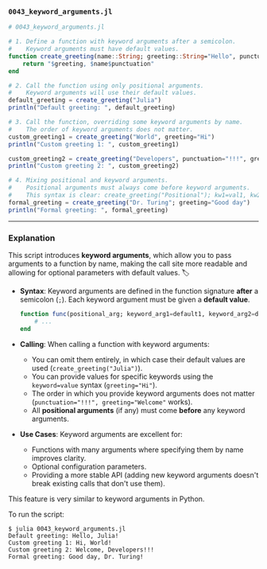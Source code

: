 ### `0043_keyword_arguments.jl`

```julia
# 0043_keyword_arguments.jl

# 1. Define a function with keyword arguments after a semicolon.
#    Keyword arguments must have default values.
function create_greeting(name::String; greeting::String="Hello", punctuation::String="!")
    return "$greeting, $name$punctuation"
end

# 2. Call the function using only positional arguments.
#    Keyword arguments will use their default values.
default_greeting = create_greeting("Julia")
println("Default greeting: ", default_greeting)

# 3. Call the function, overriding some keyword arguments by name.
#    The order of keyword arguments does not matter.
custom_greeting1 = create_greeting("World", greeting="Hi")
println("Custom greeting 1: ", custom_greeting1)

custom_greeting2 = create_greeting("Developers", punctuation="!!!", greeting="Welcome")
println("Custom greeting 2: ", custom_greeting2)

# 4. Mixing positional and keyword arguments.
#    Positional arguments must always come before keyword arguments.
#    This syntax is clear: create_greeting("Positional"); kw1=val1, kw2=val2...
formal_greeting = create_greeting("Dr. Turing"; greeting="Good day")
println("Formal greeting: ", formal_greeting)
```

-----

### Explanation

This script introduces **keyword arguments**, which allow you to pass arguments to a function by name, making the call site more readable and allowing for optional parameters with default values. 🏷️

  * **Syntax**: Keyword arguments are defined in the function signature **after** a semicolon (`;`). Each keyword argument must be given a **default value**.

    ```julia
    function func(positional_arg; keyword_arg1=default1, keyword_arg2=default2)
        # ...
    end
    ```

  * **Calling**: When calling a function with keyword arguments:

      * You can omit them entirely, in which case their default values are used (`create_greeting("Julia")`).
      * You can provide values for specific keywords using the `keyword=value` syntax (`greeting="Hi"`).
      * The order in which you provide keyword arguments does not matter (`punctuation="!!!", greeting="Welcome"` works).
      * All **positional arguments** (if any) must come **before** any keyword arguments.

  * **Use Cases**: Keyword arguments are excellent for:

      * Functions with many arguments where specifying them by name improves clarity.
      * Optional configuration parameters.
      * Providing a more stable API (adding new keyword arguments doesn't break existing calls that don't use them).

This feature is very similar to keyword arguments in Python.

To run the script:

```shell
$ julia 0043_keyword_arguments.jl
Default greeting: Hello, Julia!
Custom greeting 1: Hi, World!
Custom greeting 2: Welcome, Developers!!!
Formal greeting: Good day, Dr. Turing!
```
